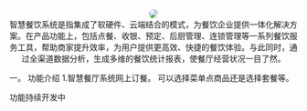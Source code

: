 <div align=center> 
<!-- <img src="https://avatars.githubusercontent.com/u/88427645?s=200&v=4" style="border-radius:10px"> -->
<img src="https://avatars.githubusercontent.com/u/88427645?s=200&v=4" style="border-radius:10px"> 
</div>

<center> 
智慧餐饮系统是指集成了软硬件、云端结合的模式，为餐饮企业提供一体化解决方案。在产品功能上，包括点餐、收银、预定、后厨管理、连锁管理等一系列餐饮服务工具，帮助商家提升效率，为用户提供更高效、快捷的餐饮体验。与此同时，通过全渠道数据分析，生成多维的餐饮统计报表，使餐厅经营状况一目了然。
 </center>

一。 功能介绍
1.智慧餐厅系统网上订餐。
可以选择菜单点商品还是选择套餐等。

功能持续开发中
